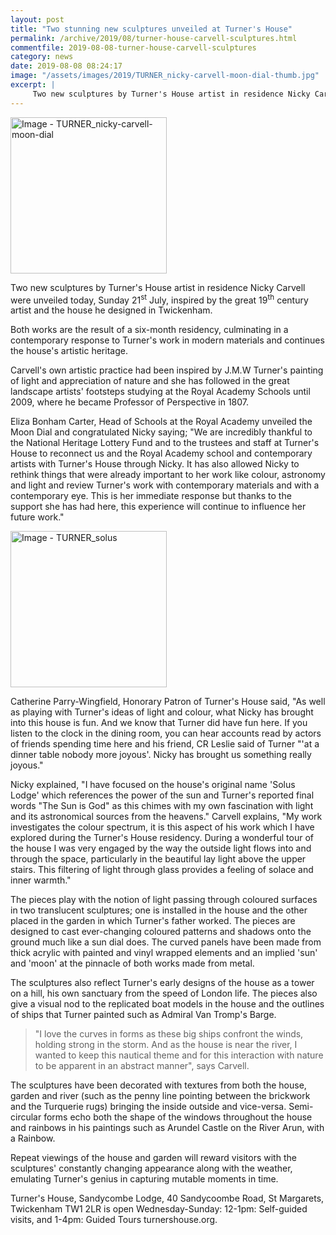 ```yaml
---
layout: post
title: "Two stunning new sculptures unveiled at Turner's House"
permalink: /archive/2019/08/turner-house-carvell-sculptures.html
commentfile: 2019-08-08-turner-house-carvell-sculptures
category: news
date: 2019-08-08 08:24:17
image: "/assets/images/2019/TURNER_nicky-carvell-moon-dial-thumb.jpg"
excerpt: |
     Two new sculptures by Turner's House artist in residence Nicky Carvell were unveiled today, Sunday 21<sup>st</sup> July, inspired by the great 19<sup>th</sup> century artist and the house he designed in Twickenham.
---
```

<a href="/assets/images/2019/TURNER_nicky-carvell-moon-dial.jpg" title="Click for a larger image"><img src="/assets/images/2019/TURNER_nicky-carvell-moon-dial-thumb.jpg" width="250" alt="Image - TURNER_nicky-carvell-moon-dial"  class="photo right"/></a>

Two new sculptures by Turner's House artist in residence Nicky Carvell were unveiled today, Sunday 21<sup>st</sup> July, inspired by the great 19<sup>th</sup> century artist and the house he designed in Twickenham.

Both works are the result of a six-month residency, culminating in a contemporary response to Turner's work in modern materials and continues the house's artistic heritage.

Carvell's own artistic practice had been inspired by J.M.W Turner's painting of light and appreciation of nature and she has followed in the great landscape artists' footsteps studying at the Royal Academy Schools until 2009, where he became Professor of Perspective in 1807.

Eliza Bonham Carter, Head of Schools at the Royal Academy unveiled the Moon Dial and congratulated Nicky saying; "We are incredibly thankful to the National Heritage Lottery Fund and to the trustees and staff at Turner's House to reconnect us and the Royal Academy school and contemporary artists with Turner's House through Nicky. It has also allowed Nicky to rethink things that were already important to her work like colour, astronomy and light and review Turner's work with contemporary materials and with a contemporary eye. This is her immediate response but thanks to the support she has had here, this experience will continue to influence her future work."

<a href="/assets/images/2019/TURNER_solus.jpg" title="Click for a larger image"><img src="/assets/images/2019/TURNER_solus-thumb.jpg" width="250" alt="Image - TURNER_solus"  class="photo right"/></a>

Catherine Parry-Wingfield, Honorary Patron of Turner's House said, "As well as playing with Turner's ideas of light and colour, what Nicky has brought into this house is fun. And we know that Turner did have fun here. If you listen to the clock in the dining room, you can hear accounts read by actors of friends spending time here and his friend, CR Leslie said of Turner "'at a dinner table nobody more joyous'. Nicky has brought us something really joyous."

Nicky explained, "I have focused on the house's original name 'Solus Lodge' which references the power of the sun and Turner's reported final words "The Sun is God" as this chimes with my own fascination with light and its astronomical sources from the heavens." Carvell explains, "My work investigates the colour spectrum, it is this aspect of his work which I have explored during the Turner's House residency. During a wonderful tour of the house I was very engaged by the way the outside light flows into and through the space, particularly in the beautiful lay light above the upper stairs. This filtering of light through glass provides a feeling of solace and inner warmth."

The pieces play with the notion of light passing through coloured surfaces in two translucent sculptures; one is installed in the house and the other placed in the garden in which Turner's father worked. The pieces are designed to cast ever-changing coloured patterns and shadows onto the ground much like a sun dial does. The curved panels have been made from thick acrylic with painted and vinyl wrapped elements and an implied 'sun' and 'moon' at the pinnacle of both works made from metal.

The sculptures also reflect Turner's early designs of the house as a tower on a hill, his own sanctuary from the speed of London life. The pieces also give a visual nod to the replicated boat models in the house and the outlines of ships that Turner painted such as Admiral Van Tromp's Barge.

> "I love the curves in forms as these big ships confront the winds, holding strong in the storm. And as the house is near the river, I wanted to keep this nautical theme and for this interaction with nature to be apparent in an abstract manner", says Carvell.

The sculptures have been decorated with textures from both the house, garden and river (such as the penny line pointing between the brickwork and the Turquerie rugs) bringing the inside outside and vice-versa. Semi-circular forms echo both the shape of the windows throughout the house and rainbows in his paintings such as Arundel Castle on the River Arun, with a Rainbow.

Repeat viewings of the house and garden will reward visitors with the sculptures' constantly changing appearance along with the weather, emulating Turner's genius in capturing mutable moments in time.

Turner's House, Sandycombe Lodge, 40 Sandycoombe Road, St Margarets, Twickenham TW1 2LR is open Wednesday-Sunday: 12-1pm: Self-guided visits, and 1-4pm: Guided Tours turnershouse.org.
